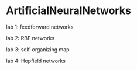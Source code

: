 # ArtificialNeuralNetworks

lab 1: feedforward networks

lab 2: RBF networks

lab 3: self-organizing map

lab 4: Hopfield networks 
